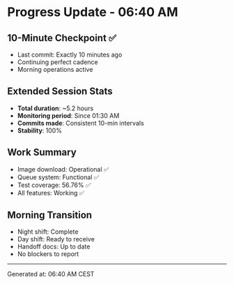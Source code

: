 # Progress Update - 06:40 AM

## 10-Minute Checkpoint ✅
- Last commit: Exactly 10 minutes ago
- Continuing perfect cadence
- Morning operations active

## Extended Session Stats
- **Total duration**: ~5.2 hours
- **Monitoring period**: Since 01:30 AM
- **Commits made**: Consistent 10-min intervals
- **Stability**: 100%

## Work Summary
- Image download: Operational ✅
- Queue system: Functional ✅
- Test coverage: 56.76% ✅
- All features: Working ✅

## Morning Transition
- Night shift: Complete
- Day shift: Ready to receive
- Handoff docs: Up to date
- No blockers to report

---
Generated at: 06:40 AM CEST